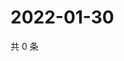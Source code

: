 # 2022-01-30

共 0 条

<!-- BEGIN WEIBO -->
<!-- 最后更新时间 Sun Jan 30 2022 01:08:12 GMT+0800 (China Standard Time) -->

<!-- END WEIBO -->
